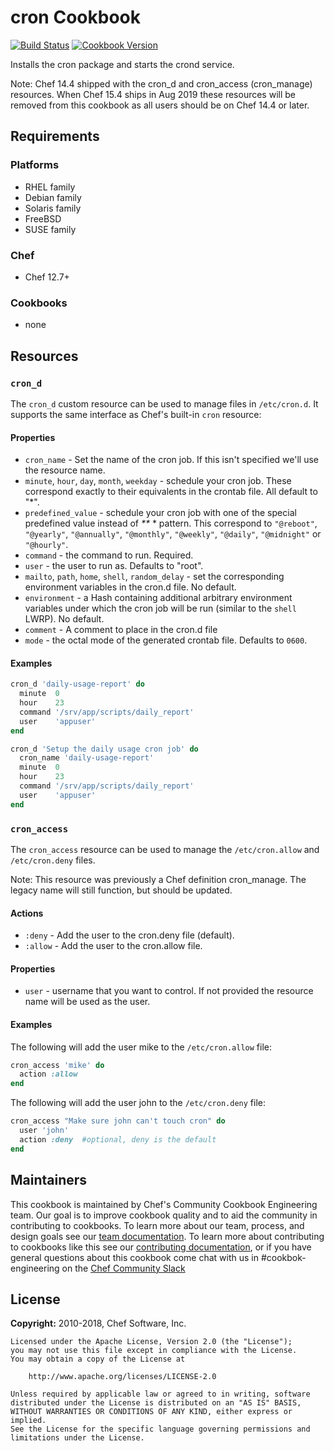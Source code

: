 # cron Cookbook

[![Build Status](https://travis-ci.org/chef-cookbooks/cron.svg?branch=master)](https://travis-ci.org/chef-cookbooks/cron) [![Cookbook Version](https://img.shields.io/cookbook/v/cron.svg)](https://supermarket.chef.io/cookbooks/cron)

Installs the cron package and starts the crond service.

Note: Chef 14.4 shipped with the cron_d and cron_access (cron_manage) resources. When Chef 15.4 ships in Aug 2019 these resources will be removed from this cookbook as all users should be on Chef 14.4 or later.

## Requirements

### Platforms

- RHEL family
- Debian family
- Solaris family
- FreeBSD
- SUSE family

### Chef

- Chef 12.7+

### Cookbooks

- none

## Resources

### `cron_d`

The `cron_d` custom resource can be used to manage files in `/etc/cron.d`. It supports the same interface as Chef's built-in `cron` resource:

#### Properties

- `cron_name` - Set the name of the cron job. If this isn't specified we'll use the resource name.
- `minute`, `hour`, `day`, `month`, `weekday` - schedule your cron job. These correspond exactly to their equivalents in the crontab file. All default to "*".
- `predefined_value` - schedule your cron job with one of the special predefined value instead of _**_ * pattern. This correspond to `"@reboot"`, `"@yearly"`, `"@annually"`, `"@monthly"`, `"@weekly"`, `"@daily"`, `"@midnight"` or `"@hourly"`.
- `command` - the command to run. Required.
- `user` - the user to run as. Defaults to "root".
- `mailto`, `path`, `home`, `shell`, `random_delay` - set the corresponding environment variables in the cron.d file. No default.
- `environment` - a Hash containing additional arbitrary environment variables under which the cron job will be run (similar to the `shell` LWRP). No default.
- `comment` - A comment to place in the cron.d file
- `mode` - the octal mode of the generated crontab file. Defaults to `0600`.

#### Examples

```ruby
cron_d 'daily-usage-report' do
  minute  0
  hour    23
  command '/srv/app/scripts/daily_report'
  user    'appuser'
end
```

```ruby
cron_d 'Setup the daily usage cron job' do
  cron_name 'daily-usage-report'
  minute  0
  hour    23
  command '/srv/app/scripts/daily_report'
  user    'appuser'
end
```

### `cron_access`

The `cron_access` resource can be used to manage the `/etc/cron.allow` and `/etc/cron.deny` files.

Note: This resource was previously a Chef definition cron_manage. The legacy name will still function, but should be updated.

#### Actions

- `:deny` - Add the user to the cron.deny file (default).
- `:allow` - Add the user to the cron.allow file.

#### Properties

- `user` - username that you want to control. If not provided the resource name will be used as the user.

#### Examples

The following will add the user mike to the `/etc/cron.allow` file:

```ruby
cron_access 'mike' do
  action :allow
end
```

The following will add the user john to the `/etc/cron.deny` file:

```ruby
cron_access "Make sure john can't touch cron" do
  user 'john'
  action :deny  #optional, deny is the default
end
```

## Maintainers

This cookbook is maintained by Chef's Community Cookbook Engineering team. Our goal is to improve cookbook quality and to aid the community in contributing to cookbooks. To learn more about our team, process, and design goals see our [team documentation](https://github.com/chef-cookbooks/community_cookbook_documentation/blob/master/COOKBOOK_TEAM.MD). To learn more about contributing to cookbooks like this see our [contributing documentation](https://github.com/chef-cookbooks/community_cookbook_documentation/blob/master/CONTRIBUTING.MD), or if you have general questions about this cookbook come chat with us in #cookbok-engineering on the [Chef Community Slack](http://community-slack.chef.io/)

## License

**Copyright:** 2010-2018, Chef Software, Inc.

```
Licensed under the Apache License, Version 2.0 (the "License");
you may not use this file except in compliance with the License.
You may obtain a copy of the License at

    http://www.apache.org/licenses/LICENSE-2.0

Unless required by applicable law or agreed to in writing, software
distributed under the License is distributed on an "AS IS" BASIS,
WITHOUT WARRANTIES OR CONDITIONS OF ANY KIND, either express or implied.
See the License for the specific language governing permissions and
limitations under the License.
```
